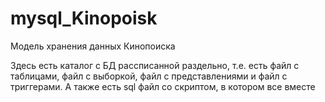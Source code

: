 # mysql_Kinopoisk
Модель хранения данных Кинопоиска

Здесь есть каталог с БД рассписанной раздельно, т.е. есть файл с таблицами, файл с выборкой, файл с представлениями и файл с триггерами.
А также есть sql файл со скриптом, в котором все вместе

